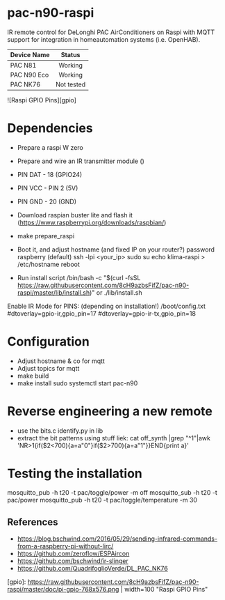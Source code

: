 # pac-n90-raspi
IR remote control for DeLonghi PAC AirConditioners on Raspi with MQTT support for integration in homeautomation systems (i.e. OpenHAB).


| Device Name   | Status        |
| ------------- |:-------------:| 
| PAC N81       | Working       |
| PAC N90 Eco   | Working       |
| PAC NK76      | Not tested    |

![Raspi GPIO Pins][gpio]



# Dependencies
- Prepare a raspi W zero 
- Prepare and wire an IR transmitter module ()
- PIN DAT - 18 (GPIO24)
- PIN VCC - PIN 2 (5V)
- PIN GND - 20 (GND)


- Download raspian buster lite and flash it (https://www.raspberrypi.org/downloads/raspbian/)
- make prepare_raspi
- Boot it, and adjust hostname (and fixed IP on your router?) password raspberry (default)
ssh -lpi <your_ip>
sudo su
echo klima-raspi > /etc/hostname
reboot
- Run install script
/bin/bash -c "$(curl -fsSL https://raw.githubusercontent.com/8cH9azbsFifZ/pac-n90-raspi/master/lib/install.sh)"
or 
./lib/install.sh


Enable IR Mode for PINS: (depending on installation!)
/boot/config.txt 
#dtoverlay=gpio-ir,gpio_pin=17
#dtoverlay=gpio-ir-tx,gpio_pin=18



# Configuration
- Adjust hostname & co for mqtt
- Adjust topics for mqtt
- make build
- make install
sudo systemctl start  pac-n90


# Reverse engineering a new remote
- use the bits.c			identify.py in lib
- extract the bit patterns using stuff liek: cat off_synth |grep "^1"|awk 'NR>1{if($2<700){a=a"0"}if($2>700){a=a"1"}}END{print a}'

# Testing the installation
mosquitto_pub -h t20 -t pac/toggle/power -m off
 mosquitto_sub -h t20 -t pac/power
mosquitto_pub -h t20 -t pac/toggle/temperature -m 30




## References
- https://blog.bschwind.com/2016/05/29/sending-infrared-commands-from-a-raspberry-pi-without-lirc/
- https://github.com/zeroflow/ESPAircon
- https://github.com/bschwind/ir-slinger
- https://github.com/QuadrifoglioVerde/DL_PAC_NK76

[gpio]: https://raw.githubusercontent.com/8cH9azbsFifZ/pac-n90-raspi/master/doc/pi-gpio-768x576.png | width=100 "Raspi GPIO Pins"
